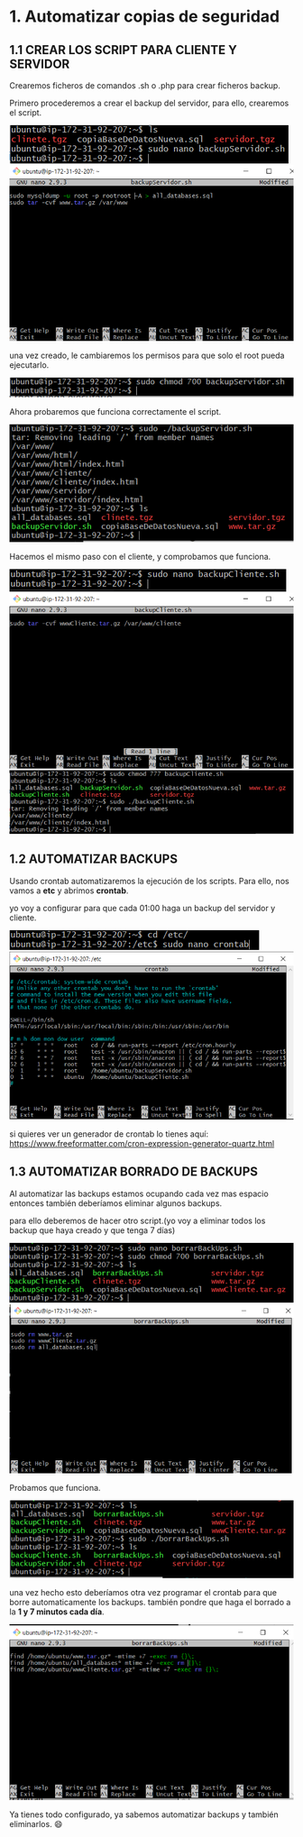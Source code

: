 # 1. Automatizar copias de seguridad
## 1.1 CREAR LOS SCRIPT PARA CLIENTE Y SERVIDOR
Crearemos ficheros de comandos .sh o .php para crear ficheros backup.

Primero procederemos a crear el backup del servidor, para ello, crearemos el script.



![](fotos/Captura80.PNG)
![](fotos/Captura81.PNG)

una vez creado, le cambiaremos los permisos para que solo el root pueda ejecutarlo.

![](fotos/Captura82.PNG)

Ahora probaremos que funciona correctamente el script.

![](fotos/Captura83.PNG)

Hacemos el mismo paso con el cliente, y comprobamos que funciona.

![](fotos/Captura84.PNG)
![](fotos/Captura85.PNG)
![](fotos/Captura86.PNG)

## 1.2 AUTOMATIZAR BACKUPS
Usando crontab automatizaremos la ejecución de los scripts.
Para ello, nos vamos a **etc** y abrimos **crontab**.

yo voy a configurar para que cada 01:00 haga un backup del servidor y cliente.

![](fotos/Captura87.PNG)
![](fotos/Captura88.PNG)

si quieres ver un generador de crontab lo tienes aquí: https://www.freeformatter.com/cron-expression-generator-quartz.html

## 1.3 AUTOMATIZAR BORRADO DE BACKUPS

Al automatizar las backups estamos ocupando cada vez mas espacio entonces también deberíamos eliminar algunos backups.

para ello deberemos de hacer otro script.(yo voy a eliminar todos los backup que haya creado y que tenga 7 días)

![](fotos/Captura89.PNG)
![](fotos/Captura90.PNG)

Probamos que funciona.

![](fotos/Captura91.PNG)

una vez hecho esto deberíamos otra vez programar el crontab para que borre automaticamente los backups.
también pondre que haga el borrado a la **1 y 7 minutos cada día**.

![](fotos/Captura92.PNG)


Ya tienes todo configurado, ya sabemos automatizar backups y también eliminarlos. :smile:
 